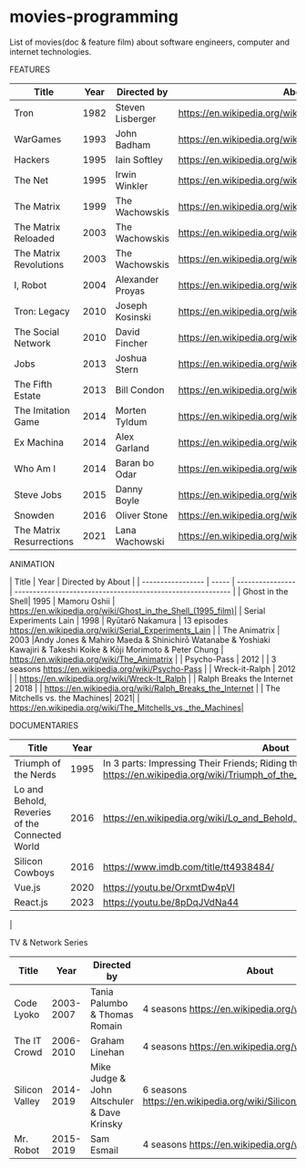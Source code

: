 # movies-programming
List of movies(doc &amp; feature film) about software engineers, computer and internet technologies.

FEATURES

| Title             | Year   | Directed by      | About                                                  |
| ----------------- | ------ | ---------------- | ------------------------------------------------------ |
| Tron              | 1982   | Steven Lisberger |  https://en.wikipedia.org/wiki/Tron                    |
| WarGames          | 1993   | John Badham      |  https://en.wikipedia.org/wiki/WarGames                |
| Hackers           | 1995   | Iain Softley     |  https://en.wikipedia.org/wiki/Hackers_(film)          |
| The Net           | 1995   | Irwin Winkler    |  https://en.wikipedia.org/wiki/The_Net_(1995_film)     |
| The Matrix        | 1999   | The Wachowskis   |  https://en.wikipedia.org/wiki/The_Matrix              |
|The Matrix Reloaded| 2003   | The Wachowskis   |  https://en.wikipedia.org/wiki/The_Matrix_Reloaded     |
|The Matrix Revolutions| 2003| The Wachowskis   |  https://en.wikipedia.org/wiki/The_Matrix_Revolutions  |
| I, Robot          | 2004   | Alexander Proyas |  https://en.wikipedia.org/wiki/I,_Robot_(film)         |
| Tron: Legacy      | 2010   | Joseph Kosinski  |  https://en.wikipedia.org/wiki/Tron:_Legacy            |
| The Social Network| 2010   | David Fincher    |  https://en.wikipedia.org/wiki/The_Social_Network      |
| Jobs              | 2013   | Joshua Stern     |  https://en.wikipedia.org/wiki/Jobs_(film)             |
| The Fifth Estate  | 2013   | Bill Condon      |  https://en.wikipedia.org/wiki/The_Fifth_Estate_(film) |
|The Imitation Game | 2014   | Morten Tyldum    |  https://en.wikipedia.org/wiki/The_Imitation_Game      |
| Ex Machina        | 2014   | Alex Garland     |  https://en.wikipedia.org/wiki/Ex_Machina_(film)       |
| Who Am I          | 2014   | Baran bo Odar    |  https://en.wikipedia.org/wiki/Who_Am_I_(2014_film)    |
| Steve Jobs        | 2015   | Danny Boyle      |  https://en.wikipedia.org/wiki/Steve_Jobs_(film)       |
| Snowden           | 2016   | Oliver Stone     |  https://en.wikipedia.org/wiki/Snowden_(film)          |
| The Matrix Resurrections|2021| Lana Wachowski |  https://en.wikipedia.org/wiki/The_Matrix_Resurrections|





ANIMATION    

| Title             | Year  | Directed by        About                                                       |
| ----------------- | ----- | ---------------- | ----------------------------------------------------------- |
| Ghost in the Shell| 1995  | Mamoru Oshii     | https://en.wikipedia.org/wiki/Ghost_in_the_Shell_(1995_film)|
| Serial Experiments Lain  | 1998  | Ryūtarō Nakamura | 13 episodes https://en.wikipedia.org/wiki/Serial_Experiments_Lain |
| The Animatrix     | 2003  |Andy Jones & Mahiro Maeda & Shinichirō Watanabe & Yoshiaki Kawajiri & Takeshi Koike & Kōji Morimoto & Peter Chung                 | https://en.wikipedia.org/wiki/The_Animatrix                 |
| Psycho-Pass       | 2012  |                  | 3 seasons https://en.wikipedia.org/wiki/Psycho-Pass         |
| Wreck-it-Ralph    | 2012  |                  | https://en.wikipedia.org/wiki/Wreck-It_Ralph                |
| Ralph Breaks the Internet | 2018 |           |     https://en.wikipedia.org/wiki/Ralph_Breaks_the_Internet |
| The Mitchells vs. the Machines| 2021|        | https://en.wikipedia.org/wiki/The_Mitchells_vs._the_Machines|


DOCUMENTARIES

| Title                | Year   | About                                                                      |
| -------------------- | ------ | ---------------------------------------------------------------------------|     
| Triumph of the Nerds | 1995   | In 3 parts: Impressing Their Friends; Riding the Bear; Great Artists Steal https://en.wikipedia.org/wiki/Triumph_of_the_Nerds |
| Lo and Behold, Reveries of the Connected World| 2016 |https://en.wikipedia.org/wiki/Lo_and_Behold,_Reveries_of_the_Connected_World |
| Silicon Cowboys      | 2016   |  https://www.imdb.com/title/tt4938484/                                     |
| Vue.js               | 2020   |  https://youtu.be/OrxmtDw4pVI                                              |
| React.js             | 2023   |  https://youtu.be/8pDqJVdNa44                                              |
| 




TV & Network Series 

| Title                | Year      | Directed by      | About                                                |
| -------------------- | --------- | ---------------- | ---------------------------------------------------- |
| Code Lyoko           | 2003-2007 |Tania Palumbo & Thomas Romain | 4 seasons https://en.wikipedia.org/wiki/Code_Lyoko |
| The IT Crowd         | 2006-2010 | Graham Linehan   | 4 seasons https://en.wikipedia.org/wiki/The_IT_Crowd |
| Silicon Valley       | 2014-2019 |Mike Judge & John Altschuler & Dave Krinsky |6 seasons https://en.wikipedia.org/wiki/Silicon_Valley_(TV_series)|
| Mr. Robot            | 2015-2019 | Sam Esmail       | 4 seasons https://en.wikipedia.org/wiki/Mr._Robot    |



